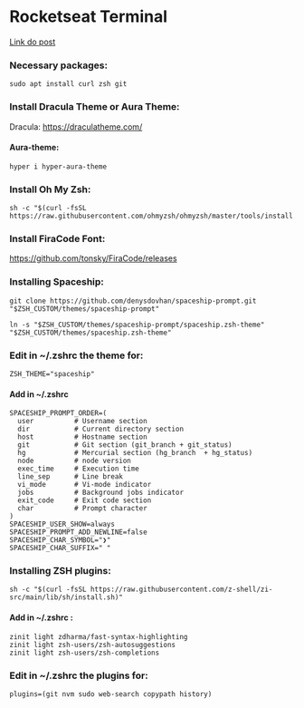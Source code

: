 # Rocketseat Terminal

<a href="https://blog.rocketseat.com.br/terminal-com-oh-my-zsh-spaceship-dracula-e-mais/">Link do post</a>


### Necessary packages:
```console
sudo apt install curl zsh git
```

### Install Dracula Theme or Aura Theme:

Dracula: https://draculatheme.com/ <br>

#### Aura-theme:
```console
hyper i hyper-aura-theme
```

### Install Oh My Zsh:
```console
sh -c "$(curl -fsSL https://raw.githubusercontent.com/ohmyzsh/ohmyzsh/master/tools/install.sh)"
```

### Install FiraCode Font:

https://github.com/tonsky/FiraCode/releases

### Installing Spaceship:

```console
git clone https://github.com/denysdovhan/spaceship-prompt.git "$ZSH_CUSTOM/themes/spaceship-prompt"
```

```console
ln -s "$ZSH_CUSTOM/themes/spaceship-prompt/spaceship.zsh-theme" "$ZSH_CUSTOM/themes/spaceship.zsh-theme"
```

### Edit in ~/.zshrc the theme for:

```console
ZSH_THEME="spaceship"
```

#### Add in ~/.zshrc

```console
SPACESHIP_PROMPT_ORDER=(
  user          # Username section
  dir           # Current directory section
  host          # Hostname section
  git           # Git section (git_branch + git_status)
  hg            # Mercurial section (hg_branch  + hg_status)
  node          # node version
  exec_time     # Execution time
  line_sep      # Line break
  vi_mode       # Vi-mode indicator
  jobs          # Background jobs indicator
  exit_code     # Exit code section
  char          # Prompt character
)
SPACESHIP_USER_SHOW=always
SPACESHIP_PROMPT_ADD_NEWLINE=false
SPACESHIP_CHAR_SYMBOL="❯"
SPACESHIP_CHAR_SUFFIX=" "
```

### Installing ZSH plugins:

```console
sh -c "$(curl -fsSL https://raw.githubusercontent.com/z-shell/zi-src/main/lib/sh/install.sh)"
```

#### Add in ~/.zshrc :

```console
zinit light zdharma/fast-syntax-highlighting
zinit light zsh-users/zsh-autosuggestions
zinit light zsh-users/zsh-completions
```

### Edit in ~/.zshrc the plugins for:

```console
plugins=(git nvm sudo web-search copypath history)
```
